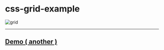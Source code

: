# css-grid-example

![grid](https://user-images.githubusercontent.com/19225595/29181444-047d5298-7e1d-11e7-82c4-f66e68a1ab13.gif)

------

## [Demo ( another )](https://jsfiddle.net/9jvwvuyk/)

